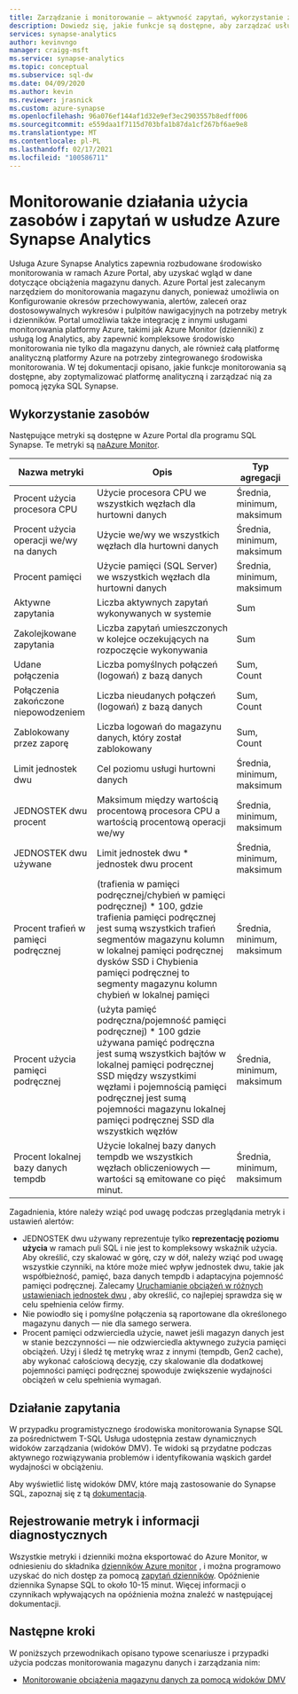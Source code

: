 ```yaml
---
title: Zarządzanie i monitorowanie — aktywność zapytań, wykorzystanie zasobów
description: Dowiedz się, jakie funkcje są dostępne, aby zarządzać usługą Azure Synapse Analytics i monitorować ją. Użyj Azure Portal i dynamicznych widoków zarządzania (widoków DMV), aby zrozumieć aktywność zapytań i wykorzystanie zasobów magazynu danych.
services: synapse-analytics
author: kevinvngo
manager: craigg-msft
ms.service: synapse-analytics
ms.topic: conceptual
ms.subservice: sql-dw
ms.date: 04/09/2020
ms.author: kevin
ms.reviewer: jrasnick
ms.custom: azure-synapse
ms.openlocfilehash: 96a076ef144af1d32e9ef3ec2903557b8edff006
ms.sourcegitcommit: e559daa1f7115d703bfa1b87da1cf267bf6ae9e8
ms.translationtype: MT
ms.contentlocale: pl-PL
ms.lasthandoff: 02/17/2021
ms.locfileid: "100586711"
---
```

# <a name="monitoring-resource-utilization-and-query-activity-in-azure-synapse-analytics"></a>Monitorowanie działania użycia zasobów i zapytań w usłudze Azure Synapse Analytics

Usługa Azure Synapse Analytics zapewnia rozbudowane środowisko monitorowania w ramach Azure Portal, aby uzyskać wgląd w dane dotyczące obciążenia magazynu danych. Azure Portal jest zalecanym narzędziem do monitorowania magazynu danych, ponieważ umożliwia on Konfigurowanie okresów przechowywania, alertów, zaleceń oraz dostosowywalnych wykresów i pulpitów nawigacyjnych na potrzeby metryk i dzienników. Portal umożliwia także integrację z innymi usługami monitorowania platformy Azure, takimi jak Azure Monitor (dzienniki) z usługą log Analytics, aby zapewnić kompleksowe środowisko monitorowania nie tylko dla magazynu danych, ale również całą platformę analityczną platformy Azure na potrzeby zintegrowanego środowiska monitorowania. W tej dokumentacji opisano, jakie funkcje monitorowania są dostępne, aby zoptymalizować platformę analityczną i zarządzać nią za pomocą języka SQL Synapse.

## <a name="resource-utilization"></a>Wykorzystanie zasobów

Następujące metryki są dostępne w Azure Portal dla programu SQL Synapse. Te metryki są [naAzure Monitor](../../azure-monitor/data-platform.md?bc=%2fazure%2fsynapse-analytics%2fsql-data-warehouse%2fbreadcrumb%2ftoc.json&toc=%2fazure%2fsynapse-analytics%2fsql-data-warehouse%2ftoc.json#metrics).

| Nazwa metryki             | Opis                                                  | Typ agregacji |
| ----------------------- | ------------------------------------------------------------ | ---------------- |
| Procent użycia procesora CPU          | Użycie procesora CPU we wszystkich węzłach dla hurtowni danych      | Średnia, minimum, maksimum    |
| Procent użycia operacji we/wy na danych      | Użycie we/wy we wszystkich węzłach dla hurtowni danych       | Średnia, minimum, maksimum    |
| Procent pamięci       | Użycie pamięci (SQL Server) we wszystkich węzłach dla hurtowni danych | Średnia, minimum, maksimum   |
| Aktywne zapytania          | Liczba aktywnych zapytań wykonywanych w systemie             | Sum              |
| Zakolejkowane zapytania          | Liczba zapytań umieszczonych w kolejce oczekujących na rozpoczęcie wykonywania          | Sum              |
| Udane połączenia  | Liczba pomyślnych połączeń (logowań) z bazą danych | Sum, Count       |
| Połączenia zakończone niepowodzeniem      | Liczba nieudanych połączeń (logowań) z bazą danych | Sum, Count       |
| Zablokowany przez zaporę     | Liczba logowań do magazynu danych, który został zablokowany     | Sum, Count       |
| Limit jednostek dwu               | Cel poziomu usługi hurtowni danych                | Średnia, minimum, maksimum    |
| JEDNOSTEK dwu procent          | Maksimum między wartością procentową procesora CPU a wartością procentową operacji we/wy        | Średnia, minimum, maksimum    |
| JEDNOSTEK dwu używane                | Limit jednostek dwu * jednostek dwu procent                                   | Średnia, minimum, maksimum    |
| Procent trafień w pamięci podręcznej    | (trafienia w pamięci podręcznej/chybień w pamięci podręcznej) * 100, gdzie trafienia pamięci podręcznej jest sumą wszystkich trafień segmentów magazynu kolumn w lokalnej pamięci podręcznej dysków SSD i Chybienia pamięci podręcznej to segmenty magazynu kolumn chybień w lokalnej pamięci | Średnia, minimum, maksimum    |
| Procent użycia pamięci podręcznej   | (użyta pamięć podręczna/pojemność pamięci podręcznej) * 100 gdzie używana pamięć podręczna jest sumą wszystkich bajtów w lokalnej pamięci podręcznej SSD między wszystkimi węzłami i pojemnością pamięci podręcznej jest sumą pojemności magazynu lokalnej pamięci podręcznej SSD dla wszystkich węzłów | Średnia, minimum, maksimum    |
| Procent lokalnej bazy danych tempdb | Użycie lokalnej bazy danych tempdb we wszystkich węzłach obliczeniowych — wartości są emitowane co pięć minut. | Średnia, minimum, maksimum    |

Zagadnienia, które należy wziąć pod uwagę podczas przeglądania metryk i ustawień alertów:

- JEDNOSTEK dwu używany reprezentuje tylko **reprezentację poziomu użycia** w ramach puli SQL i nie jest to kompleksowy wskaźnik użycia. Aby określić, czy skalować w górę, czy w dół, należy wziąć pod uwagę wszystkie czynniki, na które może mieć wpływ jednostek dwu, takie jak współbieżność, pamięć, baza danych tempdb i adaptacyjna pojemność pamięci podręcznej. Zalecamy [Uruchamianie obciążeń w różnych ustawieniach jednostek dwu](sql-data-warehouse-manage-compute-overview.md#finding-the-right-size-of-data-warehouse-units) , aby określić, co najlepiej sprawdza się w celu spełnienia celów firmy.
- Nie powiodło się i pomyślne połączenia są raportowane dla określonego magazynu danych — nie dla samego serwera.
- Procent pamięci odzwierciedla użycie, nawet jeśli magazyn danych jest w stanie bezczynności — nie odzwierciedla aktywnego zużycia pamięci obciążeń. Użyj i śledź tę metrykę wraz z innymi (tempdb, Gen2 cache), aby wykonać całościową decyzję, czy skalowanie dla dodatkowej pojemności pamięci podręcznej spowoduje zwiększenie wydajności obciążeń w celu spełnienia wymagań.

## <a name="query-activity"></a>Działanie zapytania

W przypadku programistycznego środowiska monitorowania Synapse SQL za pośrednictwem T-SQL Usługa udostępnia zestaw dynamicznych widoków zarządzania (widoków DMV). Te widoki są przydatne podczas aktywnego rozwiązywania problemów i identyfikowania wąskich gardeł wydajności w obciążeniu.

Aby wyświetlić listę widoków DMV, które mają zastosowanie do Synapse SQL, zapoznaj się z tą [dokumentacją](../sql/reference-tsql-system-views.md#dedicated-sql-pool-dynamic-management-views-dmvs). 

## <a name="metrics-and-diagnostics-logging"></a>Rejestrowanie metryk i informacji diagnostycznych 

Wszystkie metryki i dzienniki można eksportować do Azure Monitor, w odniesieniu do składnika [dzienników Azure monitor](../../azure-monitor/logs/log-query-overview.md?toc=/azure/synapse-analytics/sql-data-warehouse/toc.json&bc=/azure/synapse-analytics/sql-data-warehouse/breadcrumb/toc.json) , i można programowo uzyskać do nich dostęp za pomocą [zapytań dzienników](../../azure-monitor/logs/log-analytics-tutorial.md?bc=%2fazure%2fsynapse-analytics%2fsql-data-warehouse%2fbreadcrumb%2ftoc.json&toc=%2fazure%2fsynapse-analytics%2fsql-data-warehouse%2ftoc.json). Opóźnienie dziennika Synapse SQL to około 10-15 minut. Więcej informacji o czynnikach wpływających na opóźnienia można znaleźć w następującej dokumentacji.

## <a name="next-steps"></a>Następne kroki

W poniższych przewodnikach opisano typowe scenariusze i przypadki użycia podczas monitorowania magazynu danych i zarządzania nim:

- [Monitorowanie obciążenia magazynu danych za pomocą widoków DMV](sql-data-warehouse-manage-monitor.md)
